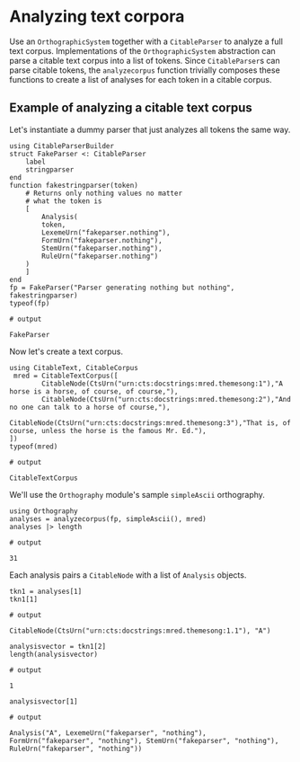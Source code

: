 # Analyzing text corpora

Use an `OrthographicSystem` together with a `CitableParser` to analyze a full text corpus.  Implementations of the `OrthographicSystem` abstraction can parse a citable text corpus into a list of tokens.  Since `CitableParser`s can parse citable tokens, the `analyzecorpus` function trivially composes these functions to create a list of analyses for each token in a citable corpus.

## Example of analyzing a citable text corpus

Let's instantiate a dummy parser that just analyzes all tokens the same way.

```jldoctest corpus
using CitableParserBuilder
struct FakeParser <: CitableParser
    label
    stringparser
end
function fakestringparser(token) 
    # Returns only nothing values no matter
    # what the token is
    [
        Analysis(
        token,
        LexemeUrn("fakeparser.nothing"),
        FormUrn("fakeparser.nothing"),
        StemUrn("fakeparser.nothing"),
        RuleUrn("fakeparser.nothing")
    )
    ]
end
fp = FakeParser("Parser generating nothing but nothing", fakestringparser)
typeof(fp)

# output

FakeParser
```

Now let's create a text corpus.

```jldoctest corpus
using CitableText, CitableCorpus
 mred = CitableTextCorpus([
        CitableNode(CtsUrn("urn:cts:docstrings:mred.themesong:1"),"A horse is a horse, of course, of course,"),
        CitableNode(CtsUrn("urn:cts:docstrings:mred.themesong:2"),"And no one can talk to a horse of course,"),
        CitableNode(CtsUrn("urn:cts:docstrings:mred.themesong:3"),"That is, of course, unless the horse is the famous Mr. Ed."),
])
typeof(mred)

# output

CitableTextCorpus
```

We'll use the `Orthography` module's sample `simpleAscii` orthography.


```jldoctest corpus
using Orthography
analyses = analyzecorpus(fp, simpleAscii(), mred)
analyses |> length

# output

31
```

Each analysis pairs a `CitableNode` with a list of `Analysis` objects.


```jldoctest corpus
tkn1 = analyses[1]
tkn1[1]

# output

CitableNode(CtsUrn("urn:cts:docstrings:mred.themesong:1.1"), "A")
```

```jldoctest corpus
analysisvector = tkn1[2]
length(analysisvector)

# output

1
```


```jldoctest corpus
analysisvector[1]

# output

Analysis("A", LexemeUrn("fakeparser", "nothing"), FormUrn("fakeparser", "nothing"), StemUrn("fakeparser", "nothing"), RuleUrn("fakeparser", "nothing"))
```